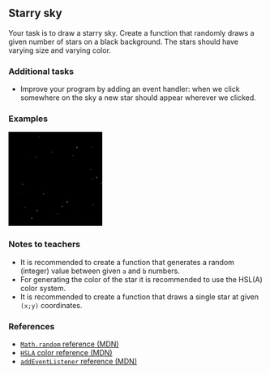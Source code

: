 ## Starry sky

Your task is to draw a starry sky. Create a function that randomly draws a given number of stars on a black background. The stars should have varying size and varying color.

### Additional tasks

- Improve your program by adding an event handler: when we click somewhere on the sky a new star should appear wherever we clicked.

### Examples

<div class="align:center">

![Example starry sky](tasks/starry-sky/assets/starry-sky.png)

</div>

### Notes to teachers

- It is recommended to create a function that generates a random (integer) value between given `a` and `b` numbers.
- For generating the color of the star it is recommended to use the HSL(A) color system.
- It is recommended to create a function that draws a single star at given `(x;y)` coordinates.

### References

- [`Math.random` reference (MDN)][1]
- [`HSLA` color reference (MDN)][2]
- [`addEventListener` reference (MDN)][3]

[1]: https://developer.mozilla.org/en-US/docs/Web/JavaScript/Reference/Global_Objects/Math/random
[2]: https://developer.mozilla.org/en-US/docs/Web/CSS/color_value#HSL_colors
[3]: https://developer.mozilla.org/en-US/docs/Web/API/EventTarget/addEventListener
